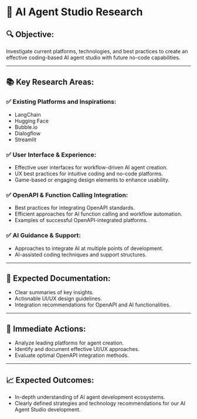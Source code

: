 # 📌 AI Agent Studio Research

## 🔍 **Objective:**
Investigate current platforms, technologies, and best practices to create an effective coding-based AI agent studio with future no-code capabilities.

---

## 📚 **Key Research Areas:**

### ✅ **Existing Platforms and Inspirations:**
- LangChain
- Hugging Face
- Bubble.io
- Dialogflow
- Streamlit

### ✅ **User Interface & Experience:**
- Effective user interfaces for workflow-driven AI agent creation.
- UX best practices for intuitive coding and no-code platforms.
- Game-based or engaging design elements to enhance usability.

### ✅ **OpenAPI & Function Calling Integration:**
- Best practices for integrating OpenAPI standards.
- Efficient approaches for AI function calling and workflow automation.
- Examples of successful OpenAPI-integrated platforms.

### ✅ **AI Guidance & Support:**
- Approaches to integrate AI at multiple points of development.
- AI-assisted coding techniques and support structures.

---

## 📂 **Expected Documentation:**
- Clear summaries of key insights.
- Actionable UI/UX design guidelines.
- Integration recommendations for OpenAPI and AI functionalities.

---

## 📅 **Immediate Actions:**
- Analyze leading platforms for agent creation.
- Identify and document effective UI/UX approaches.
- Evaluate optimal OpenAPI integration methods.

---

## 📈 **Expected Outcomes:**
- In-depth understanding of AI agent development ecosystems.
- Clearly defined strategies and technology recommendations for our AI Agent Studio development. 